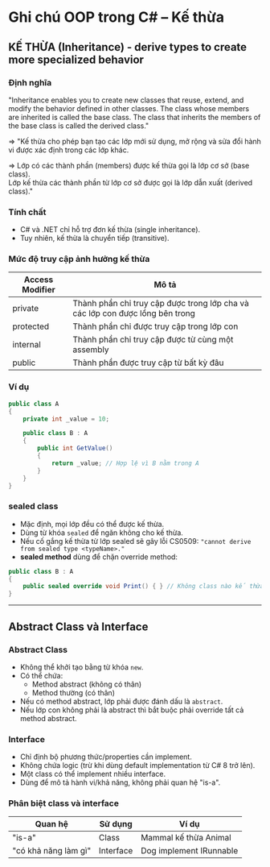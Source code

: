 # Ghi chú OOP trong C# – Kế thừa

## KẾ THỪA (Inheritance) - derive types to create more specialized behavior

### Định nghĩa

"Inheritance enables you to create new classes that reuse, extend, and modify the behavior defined in other classes. The class whose members are inherited is called the base class. The class that inherits the members of the base class is called the derived class."

=> "Kế thừa cho phép bạn tạo các lớp mới sử dụng, mở rộng và sửa đổi hành vi được xác định trong các lớp khác. 

=> Lớp có các thành phần (members) được kế thừa gọi là lớp cơ sở (base class).  
Lớp kế thừa các thành phần từ lớp cơ sở được gọi là lớp dẫn xuất (derived class)."

### Tính chất

- C# và .NET chỉ hỗ trợ đơn kế thừa (single inheritance).
- Tuy nhiên, kế thừa là chuyển tiếp (transitive).

### Mức độ truy cập ảnh hưởng kế thừa

| Access Modifier | Mô tả |
|------------------|-------|
| private          | Thành phần chỉ truy cập được trong lớp cha và các lớp con được lồng bên trong |
| protected        | Thành phần chỉ được truy cập trong lớp con |
| internal         | Thành phần chỉ truy cập được từ cùng một assembly |
| public           | Thành phần được truy cập từ bất kỳ đâu |

### Ví dụ

```csharp
public class A
{
    private int _value = 10;

    public class B : A
    {
        public int GetValue()
        {
            return _value; // Hợp lệ vì B nằm trong A
        }
    }
}
```

### sealed class

- Mặc định, mọi lớp đều có thể được kế thừa.
- Dùng từ khóa `sealed` để ngăn không cho kế thừa.
- Nếu cố gắng kế thừa từ lớp sealed sẽ gây lỗi CS0509: `"cannot derive from sealed type <typeName>."`
- **sealed method** dùng để chặn override method: 
```csharp
public class B : A
{
    public sealed override void Print() { } // Không class nào kế thừa B override được nữa
}
```
---

## Abstract Class và Interface

### Abstract Class

- Không thể khởi tạo bằng từ khóa `new`.
- Có thể chứa:
  - Method abstract (không có thân)
  - Method thường (có thân)
- Nếu có method abstract, lớp phải được đánh dấu là `abstract`.
- Nếu lớp con không phải là abstract thì bắt buộc phải override tất cả method abstract.

### Interface

- Chỉ định bộ phương thức/properties cần implement.
- Không chứa logic (trừ khi dùng default implementation từ C# 8 trở lên).
- Một class có thể implement nhiều interface.
- Dùng để mô tả hành vi/khả năng, không phải quan hệ "is-a".

### Phân biệt class và interface

| Quan hệ              | Sử dụng     | Ví dụ                    |
|----------------------|-------------|--------------------------|
| "is-a"               | Class       | Mammal kế thừa Animal    |
| "có khả năng làm gì" | Interface   | Dog implement IRunnable  |

